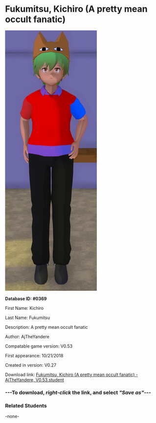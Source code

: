 # Fukumitsu, Kichiro (A pretty mean occult fanatic)

<img src="../../Files/Images/Fukumitsu, Kichiro (A pretty mean occult fanatic).png" title="Fukumitsu, Kichiro (A pretty mean occult fanatic) - AjTheYandere, V0.53">

**Database ID: #0369**

First Name: Kichiro

Last Name: Fukumitsu

Description: A pretty mean occult fanatic

Author: AjTheYandere

Compatable game version: V0.53

First appearance: 10/21/2018

Created in version: V0.27

Download link: <a href="https://raw.githubusercontent.com/Arbiter1223/Daigaku-Gurashi-Custom-Students/master/Files/Student%20Files/Fukumitsu%2C%20Kichiro%20(A%20pretty%20mean%20occult%20fanatic)%20-%20AjTheYandere%2C%20V0.53.student">Fukumitsu, Kichiro (A pretty mean occult fanatic) - AjTheYandere, V0.53.student</a>

### ---**To download, _right-click_ the link, and select _"Save as"_**---

### Related Students

-none-
